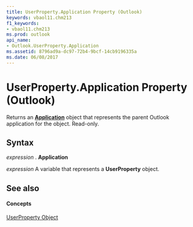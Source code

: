 ```yaml
---
title: UserProperty.Application Property (Outlook)
keywords: vbaol11.chm213
f1_keywords:
- vbaol11.chm213
ms.prod: outlook
api_name:
- Outlook.UserProperty.Application
ms.assetid: 8796ad9a-dc97-72b4-9bcf-14cb9196335a
ms.date: 06/08/2017
---
```



# UserProperty.Application Property (Outlook)

Returns an  **[Application](Outlook.Application.md)** object that represents the parent Outlook application for the object. Read-only.


## Syntax

 _expression_ . **Application**

 _expression_ A variable that represents a **UserProperty** object.


## See also


#### Concepts


[UserProperty Object](Outlook.UserProperty.md)

